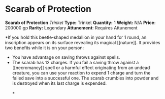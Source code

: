 # Scarab of Protection

**Scarab of Protection**
_Trinket_
**Type:** Trinket
**Quantity:** 1
**Weight:** N/A
**Price:** 200000 gp
**Rarity:** Legendary
**Attunement:** Requires Attunement

*If you hold this beetle-shaped medallion in your hand for 1 round, an inscription appears on its surface revealing its magical [[nature]]. It provides two benefits while it is on your person:
* You have advantage on saving throws against spells.
* The scarab has 12 charges. If you fail a saving throw against a [[necromancy]] spell or a harmful effect originating from an undead creature, you can use your reaction to expend 1 charge and turn the failed save into a successful one. The scarab crumbles into powder and is destroyed when its last charge is expended.<br /><br />*